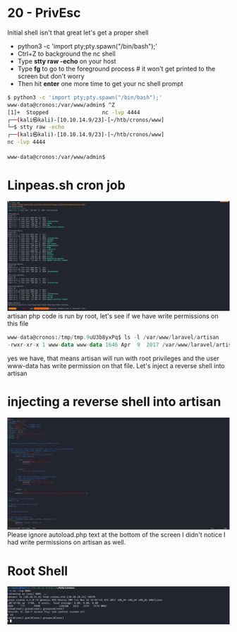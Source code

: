 # 20 - PrivEsc

Initial shell isn't that great let's get a proper shell



* python3 -c 'import pty;pty.spawn("/bin/bash");'
* Ctrl+Z to background the nc shell
* Type **stty raw -echo** on your host 
* Type **fg** to go to the foreground process  # it won't get printed to the screen but don't worry
* Then hit **enter** one more time to get your nc shell prompt


```bash
$ python3 -c 'import pty;pty.spawn("/bin/bash");'
www-data@cronos:/var/www/admin$ ^Z
[1]+  Stopped                 nc -lvp 4444
┌──(kali㉿kali)-[10.10.14.9/23]-[~/htb/cronos/www]
└─$ stty raw -echo
┌──(kali㉿kali)-[10.10.14.9/23]-[~/htb/cronos/www]
nc -lvp 4444

www-data@cronos:/var/www/admin$ 
```

# Linpeas.sh cron job



![](vx_images/1538746628735.png)
artisan php code is run by root, let's see if we have write permissions on this file

```sql
www-data@cronos:/tmp/tmp.9uU3b8yxPq$ ls -l /var/www/laravel/artisan
-rwxr-xr-x 1 www-data www-data 1646 Apr  9  2017 /var/www/laravel/artisan
```

yes we have, that means artisan will run with root privileges and the user www-data has write permission on that file. Let's inject a reverse shell into artisan


# injecting a reverse shell into artisan
![](vx_images/4008636881359.png)
Please ignore autoload.php text at the bottom of the screen I didn't notice I had write permissions on artisan as well.

# Root Shell

![](vx_images/1395533502899.png)